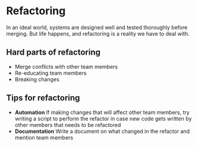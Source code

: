 # Refactoring

In an ideal world, systems are designed well and tested thoroughly before merging. But life happens, and refactoring is a reality we have to deal with.

## Hard parts of refactoring

- Merge conflicts with other team members
- Re-educating team members
- Breaking changes

## Tips for refactoring

- **Automation** If making changes that will affect other team members, try writing a script to perform the refactor in case new code gets written by other members that needs to be refactored
- **Documentation** Write a document on what changed in the refactor and mention team members